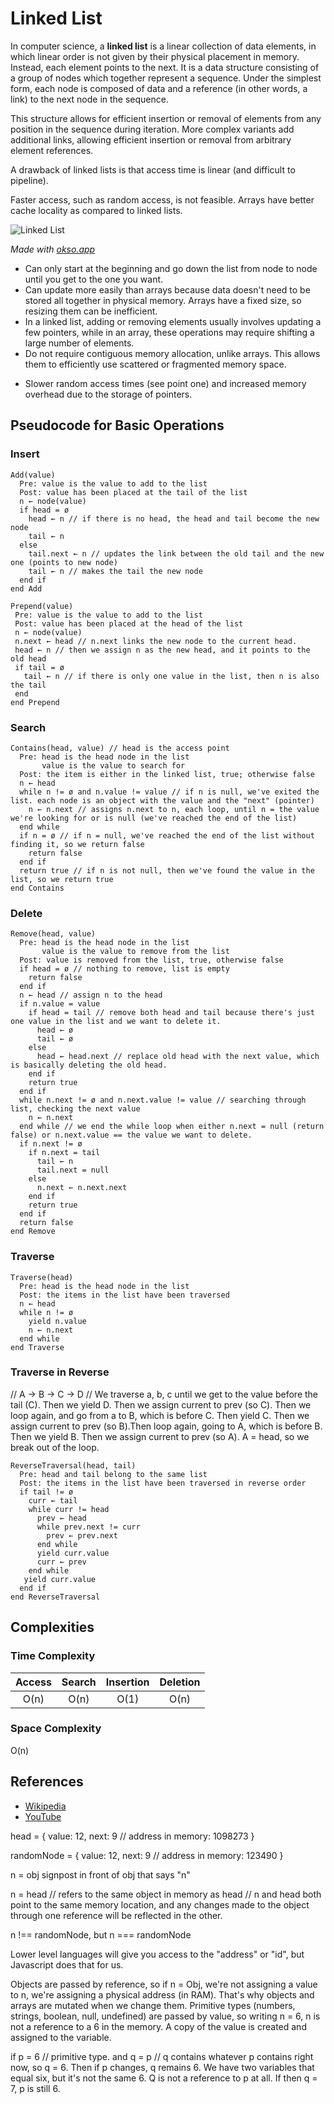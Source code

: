 # Linked List

In computer science, a **linked list** is a linear collection
of data elements, in which linear order is not given by
their physical placement in memory. Instead, each
element points to the next. It is a data structure
consisting of a group of nodes which together represent
a sequence. Under the simplest form, each node is
composed of data and a reference (in other words,
a link) to the next node in the sequence.

This structure allows for efficient insertion or removal of elements
from any position in the sequence during iteration.
More complex variants add additional links, allowing
efficient insertion or removal from arbitrary element
references.

A drawback of linked lists is that access
time is linear (and difficult to pipeline).

Faster access, such as random access, is not feasible. Arrays
have better cache locality as compared to linked lists.

![Linked List](./images/linked-list.jpeg)

_Made with [okso.app](https://okso.app)_

- Can only start at the beginning and go down the list from node to node until you get to the one you want.
- Can update more easily than arrays because data doesn't need to be stored all together in physical memory. Arrays have a fixed size, so resizing them can be inefficient.
- In a linked list, adding or removing elements usually involves updating a few pointers, while in an array, these operations may require shifting a large number of elements.
- Do not require contiguous memory allocation, unlike arrays. This allows them to efficiently use scattered or fragmented memory space.

* Slower random access times (see point one) and increased memory overhead due to the storage of pointers.

## Pseudocode for Basic Operations

### Insert

```text
Add(value)
  Pre: value is the value to add to the list
  Post: value has been placed at the tail of the list
  n ← node(value)
  if head = ø
    head ← n // if there is no head, the head and tail become the new node
    tail ← n
  else
    tail.next ← n // updates the link between the old tail and the new one (points to new node)
    tail ← n // makes the tail the new node
  end if
end Add
```

```text
Prepend(value)
 Pre: value is the value to add to the list
 Post: value has been placed at the head of the list
 n ← node(value)
 n.next ← head // n.next links the new node to the current head.
 head ← n // then we assign n as the new head, and it points to the old head
 if tail = ø
   tail ← n // if there is only one value in the list, then n is also the tail
 end
end Prepend
```

### Search

```text
Contains(head, value) // head is the access point
  Pre: head is the head node in the list
       value is the value to search for
  Post: the item is either in the linked list, true; otherwise false
  n ← head
  while n != ø and n.value != value // if n is null, we've exited the list. each node is an object with the value and the "next" (pointer)
    n ← n.next // assigns n.next to n, each loop, until n = the value we're looking for or is null (we've reached the end of the list)
  end while
  if n = ø // if n = null, we've reached the end of the list without finding it, so we return false
    return false
  end if
  return true // if n is not null, then we've found the value in the list, so we return true
end Contains
```

### Delete

```text
Remove(head, value)
  Pre: head is the head node in the list
       value is the value to remove from the list
  Post: value is removed from the list, true, otherwise false
  if head = ø // nothing to remove, list is empty
    return false
  end if
  n ← head // assign n to the head
  if n.value = value
    if head = tail // remove both head and tail because there's just one value in the list and we want to delete it.
      head ← ø
      tail ← ø
    else
      head ← head.next // replace old head with the next value, which is basically deleting the old head.
    end if
    return true
  end if
  while n.next != ø and n.next.value != value // searching through list, checking the next value
    n ← n.next
  end while // we end the while loop when either n.next = null (return false) or n.next.value == the value we want to delete.
  if n.next != ø
    if n.next = tail
      tail ← n
      tail.next = null
    else
      n.next ← n.next.next
    end if
    return true
  end if
  return false
end Remove
```

### Traverse

```text
Traverse(head)
  Pre: head is the head node in the list
  Post: the items in the list have been traversed
  n ← head
  while n != ø
    yield n.value
    n ← n.next
  end while
end Traverse
```

### Traverse in Reverse

// A -> B -> C -> D
// We traverse a, b, c until we get to the value before the tail (C). Then we yield D. Then we assign current to prev (so C). Then we loop again, and go from a to B, which is before C. Then yield C. Then we assign current to prev (so B).Then loop again, going to A, which is before B. Then we yield B. Then we assign current to prev (so A). A = head, so we break out of the loop.

```text
ReverseTraversal(head, tail)
  Pre: head and tail belong to the same list
  Post: the items in the list have been traversed in reverse order
  if tail != ø
    curr ← tail
    while curr != head
      prev ← head
      while prev.next != curr
        prev ← prev.next
      end while
      yield curr.value
      curr ← prev
    end while
   yield curr.value
  end if
end ReverseTraversal
```

## Complexities

### Time Complexity

| Access | Search | Insertion | Deletion |
| :----: | :----: | :-------: | :------: |
|  O(n)  |  O(n)  |   O(1)    |   O(n)   |

### Space Complexity

O(n)

## References

- [Wikipedia](https://en.wikipedia.org/wiki/Linked_list)
- [YouTube](https://www.youtube.com/watch?v=njTh_OwMljA&index=2&t=1s&list=PLLXdhg_r2hKA7DPDsunoDZ-Z769jWn4R8)

head = {
value: 12,
next: 9
// address in memory: 1098273
}

randomNode = {
value: 12,
next: 9
// address in memory: 123490
}

n = obj
signpost in front of obj that says "n"

n = head // refers to the same object in memory as head
// n and head both point to the same memory location, and any changes made to the object through one reference will be reflected in the other.

n !== randomNode, but n === randomNode

Lower level languages will give you access to the "address" or "id", but Javascript does that for us.

Objects are passed by reference, so if n = Obj, we're not assigning a value to n, we're assigning a physical address (in RAM). That's why objects and arrays are mutated when we change them.
Primitive types (numbers, strings, boolean, null, undefined) are passed by value, so writing n = 6, n is not a reference to a 6 in the memory. A copy of the value is created and assigned to the variable.

if p = 6 // primitive type.
and q = p // q contains whatever p contains right now, so q = 6. Then if p changes, q remains 6.
We have two variables that equal six, but it's not the same 6. Q is not a reference to p at all.
If then q = 7,
p is still 6.
